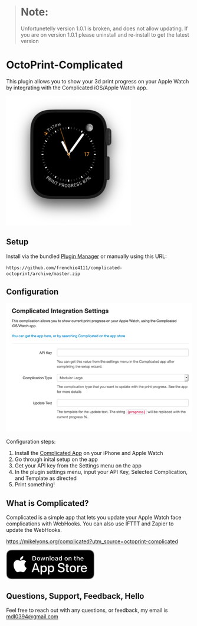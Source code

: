 > # Note:
> Unfortunetelly version 1.0.1 is broken, and does not allow updating. If you are
> on version 1.0.1 please uninstall and re-install to get the latest version

# OctoPrint-Complicated

This plugin allows you to show your 3d print progress on your Apple Watch by integrating with
the Complicated iOS/Apple Watch app.

![Print progress on Watch](/assets/img/demo.png)

## Setup

Install via the bundled [Plugin Manager](https://github.com/foosel/OctoPrint/wiki/Plugin:-Plugin-Manager)
or manually using this URL:

    https://github.com/frenchie4111/complicated-octoprint/archive/master.zip

## Configuration

![Settings Menu](/assets/img/settings.png)

Configuration steps:

1. Install the [Complicated App](https://mikelyons.org/complicated?utm_source=octoprint-complicated) on your iPhone and Apple Watch
1. Go through inital setup on the app
1. Get your API key from the Settings menu on the app
1. In the plugin settings menu, input your API Key, Selected Complication, and Template as directed
1. Print something!

## What is Complicated?

Complicated is a simple app that lets you update your Apple Watch face complications with WebHooks. You can also use IFTTT and Zapier to update the WebHooks.

https://mikelyons.org/complicated?utm_source=octoprint-complicated

[![Complicated Download App](/assets/img/app_store.png)](https://itunes.apple.com/us/app/complicated/id1444561091?ls=1&mt=8)

## Questions, Support, Feedback, Hello

Feel free to reach out with any questions, or feedback, my email is mdl0394@gmail.com

